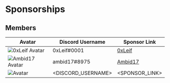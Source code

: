 # Sponsorships

## Members


| Avatar  | Discord Username | Sponsor Link |
| ------- | ---------------- | ------------ |
| ![0xLeif Avatar](https://avatars0.githubusercontent.com/u/8268288?s=460&u=2cb09673ea7f5230fa929b9b14a438cb2a65751c&v=4)  | 0xLeif#0001  | [0xLeif](https://github.com/sponsors/0xLeif) |
| ![Ambid17 Avatar](https://avatars1.githubusercontent.com/u/12086352?s=460&u=c918d89eab6dfbf5abc278a517280a7c51760d7b&v=4)  | ambid17#8975  | [Ambid17](https://github.com/sponsors/ambid17) |
| ![<NAME> Avatar](<URL>)  | <DISCORD_USERNAME> | <SPONSOR_LINK> |

